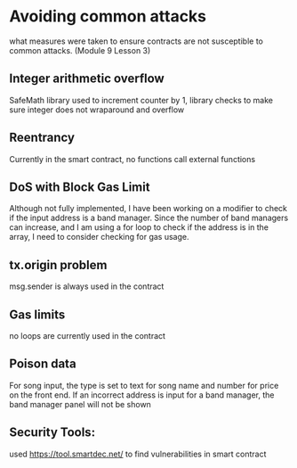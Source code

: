 # Avoiding common attacks
what measures were taken to ensure contracts are not susceptible to common attacks. (Module 9 Lesson 3)
## Integer arithmetic overflow
SafeMath library used to increment counter by 1, library checks to make sure integer does not wraparound and overflow

## Reentrancy
Currently in the smart contract, no functions call external functions

## DoS with Block Gas Limit
Although not fully implemented, I have been working on a modifier to check if the input address is a band manager. Since the number of band managers can increase, and I am using a for loop to check if the address is in the array, I need to consider checking for gas usage. 

## tx.origin problem
msg.sender is always used in the contract

## Gas limits
no loops are currently used in the contract

## Poison data
For song input, the type is set to text for song name and number for price on the front end. If an incorrect address is input for a band manager, the band manager panel will not be shown 

## Security Tools: 
used https://tool.smartdec.net/ to find vulnerabilities in smart contract
